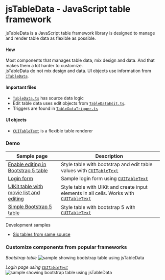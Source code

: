 # jsTableData - JavaScript table framework

jsTableData is a JavaScript table framework library is designed to manage and render table data as flexible as possible.

#### How
Most components that manages table data, mix design and data. And that makes them a lot harder to customize.  
jsTableData do not mix design and data. UI objects use information from [`CTableData`](https://github.com/perghosh/jsTableData/blob/main/lib/ts/TableData.ts). 

#### Important files
- [`TableData.ts`](https://github.com/perghosh/jsTableData/blob/main/lib/ts/TableData.ts) has source data logic 
- Edit table data uses edit objects from [`TableDataEdit.ts`](https://github.com/perghosh/jsTableData/blob/main/lib/ts/TableDataEdit.ts).
- Triggers are found in [`TableDataTrigger.ts`](https://github.com/perghosh/jsTableData/blob/main/lib/ts/TableDataTrigger.ts)

#### UI objects
- [`CUITableText`](https://github.com/perghosh/jsTableData/blob/main/lib/ts/UITableText.ts) is a flexible table renderer

### Demo
|Sample page|Description|
|-|-|
|[Enable editing in Bootstrap 5 table](https://perghosh.github.io/jsTableData/sample/sampleBootstrap5TableEdit.html)|Style table with bootstrap and edit table values with [`CUITableText`](https://github.com/perghosh/jsTableData/blob/main/lib/ts/UITableText.ts)|
|[Login form](https://perghosh.github.io/jsTableData/sample/sampleLogin.html)|Sample login form using [`CUITableText`](https://github.com/perghosh/jsTableData/blob/main/lib/ts/UITableText.ts)|
|[UIKit table with movie list and editing](https://perghosh.github.io/jsTableData/sample/sampleUIKit_play.html)|Style table with UIKit and create input  elements in all cells. Works with [`CUITableText`](https://github.com/perghosh/jsTableData/blob/main/lib/ts/UITableText.ts)|
|[Simple Bootstrap 5 table](https://perghosh.github.io/jsTableData/sample/sampleBootstrap5Table.html)|Style table with bootstrap 5 with [`CUITableText`](https://github.com/perghosh/jsTableData/blob/main/lib/ts/UITableText.ts)|



Development samples
- [Six tables from same source](https://perghosh.github.io/jsTableData/sample/sampleStyleTableText.html) 


### Customize components from popular frameworks
*Bootstrap table*
![sample showing bootstrap table using jsTableData](https://perghosh.github.io/jsTableData/images/bootstrap_table.png)

*Login page using [`CUITableText`](https://github.com/perghosh/jsTableData/blob/main/lib/ts/UITableText.ts)*
![sample showing bootstrap table using jsTableData](https://perghosh.github.io/jsTableData/images/login.png)




